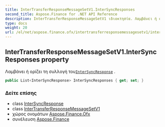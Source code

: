 ```yaml
---
title: InterTransferResponseMessageSetV1.InterSyncResponses
second_title: Aspose.Finance for .NET API Reference
description: InterTransferResponseMessageSetV1 ιδιοκτησία. Λαμβάνει ή ορίζει τη συλλογή τουInterSyncResponse .
type: docs
weight: 20
url: /el/net/aspose.finance.ofx/intertransferresponsemessagesetv1/intersyncresponses/
---
```

## InterTransferResponseMessageSetV1.InterSyncResponses property

Λαμβάνει ή ορίζει τη συλλογή του[`InterSyncResponse`](../../../aspose.finance.ofx.intertransfer/intersyncresponse/) .

```csharp
public List<InterSyncResponse> InterSyncResponses { get; set; }
```

### Δείτε επίσης

* class [InterSyncResponse](../../../aspose.finance.ofx.intertransfer/intersyncresponse/)
* class [InterTransferResponseMessageSetV1](../)
* χώρος ονομάτων [Aspose.Finance.Ofx](../../intertransferresponsemessagesetv1/)
* συνέλευση [Aspose.Finance](../../../)



